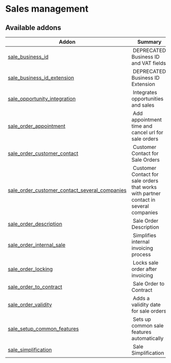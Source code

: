 Sales management
================

[//]: # (addons)

Available addons
----------------
**Addon** | **Summary**
--- | ---
[sale_business_id](sale_business_id/) | DEPRECATED: Business ID and VAT fields
[sale_business_id_extension](sale_business_id_extension/) | DEPRECATED: Business ID Extension
[sale_opportunity_integration](sale_opportunity_integration/) | Integrates opportunities and sales
[sale_order_appointment](sale_order_appointment/) | Add appointment time and cancel url for sale orders
[sale_order_customer_contact](sale_order_customer_contact/) | Customer Contact for Sale Orders
[sale_order_customer_contact_several_companies](sale_order_customer_contact_several_companies/) | Customer Contact for sale orders that works with partner contact in several companies
[sale_order_description](sale_order_description/) | Sale Order Description
[sale_order_internal_sale](sale_order_internal_sale/) | Simplifies internal invoicing process
[sale_order_locking](sale_order_locking/) | Locks sale order after invoicing
[sale_order_to_contract](sale_order_to_contract/) | Sale Order to Contract
[sale_order_validity](sale_order_validity/) | Adds a validity date for sale orders
[sale_setup_common_features](sale_setup_common_features/) | Sets up common sale features automatically
[sale_simplification](sale_simplification/) | Sale Simplification
